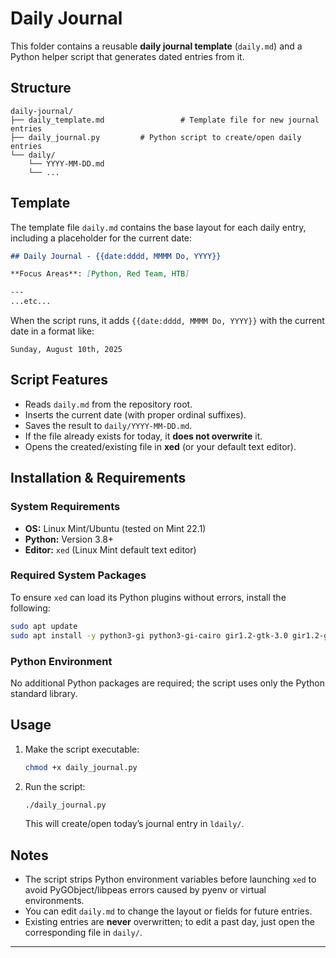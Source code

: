 # Daily Journal

This folder contains a reusable **daily journal template** (`daily.md`) and a Python helper script that generates dated entries from it.

## Structure

```
daily-journal/
├── daily_template.md                 # Template file for new journal entries
├── daily_journal.py         # Python script to create/open daily entries
└── daily/
    └── YYYY-MM-DD.md
    └── ...        
```

## Template

The template file `daily.md` contains the base layout for each daily entry, including a placeholder for the current date:

```markdown
## Daily Journal - {{date:dddd, MMMM Do, YYYY}}

**Focus Areas**: [Python, Red Team, HTB]

---
...etc...
```

When the script runs, it adds `{{date:dddd, MMMM Do, YYYY}}` with the current date in a format like:

```
Sunday, August 10th, 2025
```

## Script Features

- Reads `daily.md` from the repository root.
- Inserts the current date (with proper ordinal suffixes).
- Saves the result to `daily/YYYY-MM-DD.md`.
- If the file already exists for today, it **does not overwrite** it.
- Opens the created/existing file in **xed** (or your default text editor).

## Installation & Requirements

### System Requirements
- **OS:** Linux Mint/Ubuntu (tested on Mint 22.1)
- **Python:** Version 3.8+
- **Editor:** `xed` (Linux Mint default text editor)

### Required System Packages
To ensure `xed` can load its Python plugins without errors, install the following:
```bash
sudo apt update
sudo apt install -y python3-gi python3-gi-cairo gir1.2-gtk-3.0 gir1.2-glib-2.0 libpeas-1.0-0 gir1.2-peas-1.0 xed
```

### Python Environment
No additional Python packages are required; the script uses only the Python standard library.

## Usage

1. Make the script executable:
   ```bash
   chmod +x daily_journal.py
   ```
2. Run the script:
   ```bash
   ./daily_journal.py
   ```
   This will create/open today’s journal entry in `ldaily/`.

## Notes

- The script strips Python environment variables before launching `xed` to avoid PyGObject/libpeas errors caused by pyenv or virtual environments.
- You can edit `daily.md` to change the layout or fields for future entries.
- Existing entries are **never** overwritten; to edit a past day, just open the corresponding file in `daily/`.

---
